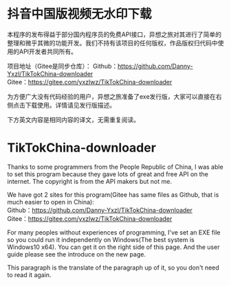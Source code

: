 # 抖音中国版视频无水印下载  
本程序的发布得益于部分国内程序员的免费API接口，异想之旅对其进行了简单的整理和微乎其微的功能开发。我们不持有该项目的任何版权，作品版权归代码中使用的API开发者共同所有。  
    
项目地址（Gitee是同步仓库）：
Github：https://github.com/Danny-Yxzl/TikTokChina-downloader  
Gitee：https://gitee.com/yxzlwz/TikTokChina-downloader
    
为方便广大没有代码经验的用户，异想之旅准备了exe发行版，大家可以直接在右侧点击下载使用。详情请见发行版描述。   

下方英文内容是相同内容的译文，无需重复阅读。
   
     
# TikTokChina-downloader   
Thanks to some programmers from the People Republic of China, I was able to set this program because they gave lots of great and free API on the internet. The copyright is from the API makers but not me.   
   
We have got 2 sites for this program(Gitee has same files as Github, that is much easier to open in China):  
Github：https://github.com/Danny-Yxzl/TikTokChina-downloader  
Gitee：https://gitee.com/yxzlwz/TikTokChina-downloader
  
For many peoples without experiences of programming, I've set an EXE file so you could run it independently on Windows(The best system is Windows10 x64). You can get it on the right side of this page. And the user guide please see the introduce on the new page.   

This paragraph is the translate of the paragraph up of it, so you don't need to read it again.
